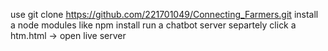 use git clone https://github.com/221701049/Connecting_Farmers.git
install a node modules like npm install
run a chatbot server separtely
click a htm.html -> open live server
